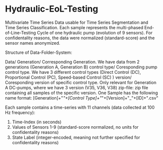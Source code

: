 # Hydraulic-EoL-Testing
Multivariate Time Series Data usable for Time Series Segmentation and Time Series Classification. Each sample represents the multi-phased End-of-Line-Testing Cycle of one hydraulic pump (evolution of 9 sensors). For confidentality reasons, the data were normalized (standard-score) and the sensor names anonymized.

Structure of Data-Folder-System:

Data/
    Generation/             Corresponding Generation. We have data from 2 generations (Generation A, Generation B)
        control type/         Coresponding pump control type. We have 3 different control types (Direct Control (DC), Proportional Control (PC), Speed-based Control (SC) )
            version/              Coresponding version of specific control type. Only relevant for Generation A DC-pumps, where we have 3 version (V35, V36, V38)
                zip-file:           zip file containing all samples of the specific version. One Sample has the following name format:
                                    [Generation]+"_"+[Control Type]+"_"+[Version]+"_"+[ID]+".csv"
                                    
Each sample contains a time-series with 11 channels (data collected at 100 Hz frequency):
1. Time-Index (in seconds)
2. Values of Sensors 1-9 (standard-score normalized, no units for confidentality reasons)
3. State Label (integer-encoded, meaning not further specified for confidentality reasons)

